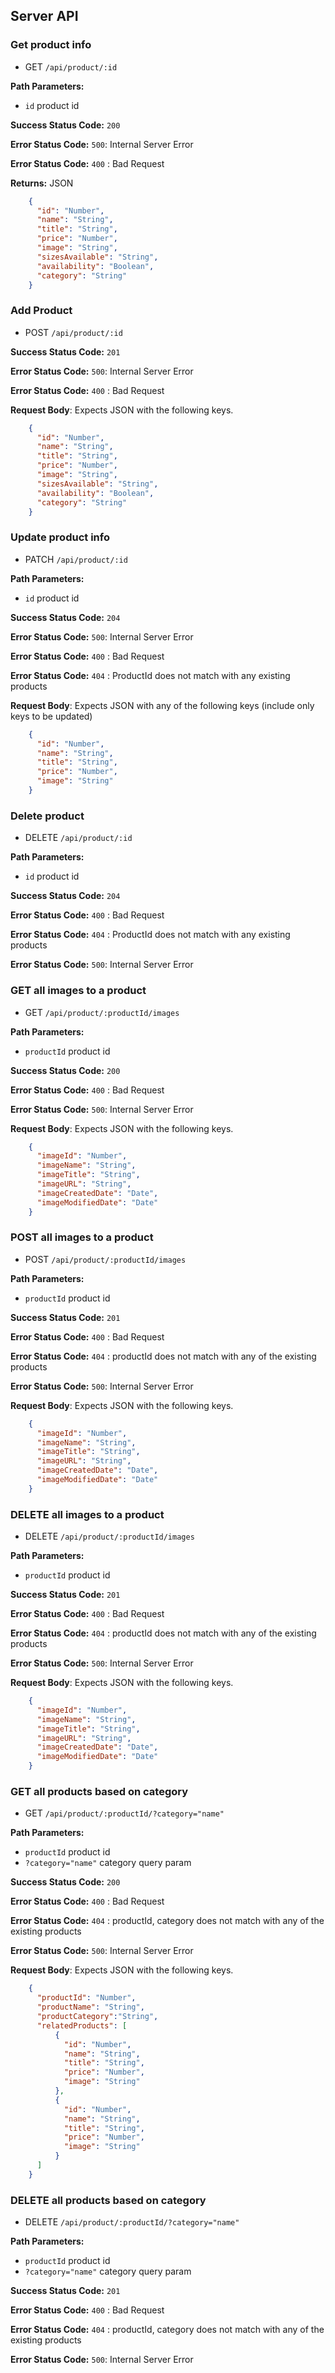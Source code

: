## Server API

### Get product info
  * GET `/api/product/:id`

**Path Parameters:**
  * `id` product id

**Success Status Code:** `200`

**Error Status Code:** `500`: Internal Server Error

**Error Status Code:** `400` : Bad Request

**Returns:** JSON

```json
    {
      "id": "Number",
      "name": "String",
      "title": "String",
      "price": "Number",
      "image": "String",
      "sizesAvailable": "String",
      "availability": "Boolean",
      "category": "String"
    }
```

### Add Product
  * POST `/api/product/:id`

**Success Status Code:** `201`

**Error Status Code:** `500`: Internal Server Error

**Error Status Code:** `400` : Bad Request

**Request Body**: Expects JSON with the following keys.

```json
    {
      "id": "Number",
      "name": "String",
      "title": "String",
      "price": "Number",
      "image": "String",
      "sizesAvailable": "String",
      "availability": "Boolean",
      "category": "String"
    }
```


### Update product info
  * PATCH `/api/product/:id`

**Path Parameters:**
  * `id` product id

**Success Status Code:** `204`

**Error Status Code:** `500`: Internal Server Error

**Error Status Code:** `400` : Bad Request

**Error Status Code:** `404` : ProductId does not match with any existing products 

**Request Body**: Expects JSON with any of the following keys (include only keys to be updated)

```json
    {
      "id": "Number",
      "name": "String",
      "title": "String",
      "price": "Number",
      "image": "String"
    }
```

### Delete product
  * DELETE `/api/product/:id`

**Path Parameters:**
  * `id` product id

**Success Status Code:** `204`

**Error Status Code:** `400` : Bad Request

**Error Status Code:** `404` : ProductId does not match with any existing products 

**Error Status Code:** `500`: Internal Server Error

### GET all images to a product
  * GET `/api/product/:productId/images`

**Path Parameters:**

  * `productId` product id

**Success Status Code:** `200`

**Error Status Code:** `400` : Bad Request

**Error Status Code:** `500`: Internal Server Error

**Request Body**: Expects JSON with the following keys.

```json
    {
      "imageId": "Number",
      "imageName": "String",
      "imageTitle": "String",
      "imageURL": "String",
      "imageCreatedDate": "Date",
      "imageModifiedDate": "Date"
    }
```

### POST all images to a product
  * POST `/api/product/:productId/images`

**Path Parameters:**

  * `productId` product id

**Success Status Code:** `201`

**Error Status Code:** `400` : Bad Request

**Error Status Code:** `404` : productId does not match with any of the existing products

**Error Status Code:** `500`: Internal Server Error

**Request Body**: Expects JSON with the following keys.

```json
    {
      "imageId": "Number",
      "imageName": "String",
      "imageTitle": "String",
      "imageURL": "String",
      "imageCreatedDate": "Date",
      "imageModifiedDate": "Date"
    }
```

### DELETE all images to a product
  * DELETE `/api/product/:productId/images`

**Path Parameters:**

  * `productId` product id

**Success Status Code:** `201`

**Error Status Code:** `400` : Bad Request

**Error Status Code:** `404` : productId does not match with any of the existing products

**Error Status Code:** `500`: Internal Server Error

**Request Body**: Expects JSON with the following keys.

```json
    {
      "imageId": "Number",
      "imageName": "String",
      "imageTitle": "String",
      "imageURL": "String",
      "imageCreatedDate": "Date",
      "imageModifiedDate": "Date"
    }
```
### GET all products based on category
  * GET `/api/product/:productId/?category="name"`

**Path Parameters:**

  * `productId` product id
  * `?category="name"` category query param

**Success Status Code:** `200`

**Error Status Code:** `400` : Bad Request

**Error Status Code:** `404` : productId, category does not match with any of the existing products

**Error Status Code:** `500`: Internal Server Error

**Request Body**: Expects JSON with the following keys.

```json
    {
      "productId": "Number",
      "productName": "String",
      "productCategory":"String",
      "relatedProducts": [
          {
            "id": "Number",
            "name": "String",
            "title": "String",
            "price": "Number",
            "image": "String"    
          },
          {
            "id": "Number",
            "name": "String",
            "title": "String",
            "price": "Number",
            "image": "String"   
          }
      ]
    }
```
### DELETE all products based on category
  * DELETE `/api/product/:productId/?category="name"`

**Path Parameters:**

  * `productId` product id
  * `?category="name"` category query param

**Success Status Code:** `201`

**Error Status Code:** `400` : Bad Request

**Error Status Code:** `404` : productId, category does not match with any of the existing products

**Error Status Code:** `500`: Internal Server Error
